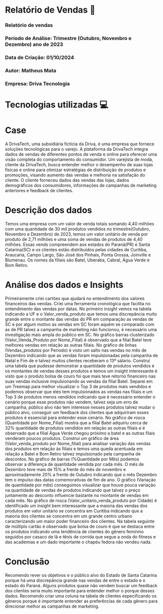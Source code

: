 # Relatório de Vendas 🎯 

### Relatório de vendas
### Período de Análise: Trimestre (Outubro, Novembro e Dezembro) ano de 2023
### Data de Criação: 01/10/2024
### Autor: Matheus Mata
### Empresa: Driva Tecnologia

# Tecnologias utilizadas 💻 

# Case
A DrivaTech, uma subsidiária fictícia da Driva, é uma empresa que fornece soluções tecnológicas para o varejo. A plataforma da DrivaTech integra dados de vendas de diferentes pontos de venda e online para oferecer uma visão completa do comportamento do consumidor.
Um varejista de moda, cliente da DrivaTech, busca entender melhor o desempenho de suas lojas físicas e online para otimizar estratégias de distribuição de produtos e promoções, visando aumento das vendas e melhoria na satisfação do cliente. O cliente forneceu dados das vendas das lojas, dados demográficos dos consumidores, informações de campanhas de marketing anteriores e feedback de clientes.

# Descrição dos dados
Temos uma empresa com um valor de venda totais somando 4,40 milhões com uma quantidade de 30 mil produtos vendidos no trimestre(Outubro, Novembro e Dezembro) de 2023, temos um valor unitário de venda por produto de 2,71 milhões e uma soma de vendas de produtos de 4,40 milhões. Essas vends compreendem aos estados do Paraná(PR) e Santa Catarina(SC) e os clientes estão distribuídos pelas cidades de Curitiba, Araucaria, Campo Largo, São José dos Pinhais, Ponta Grossa, Joinville e Blumenau. Os nomes da filiais são Batel, Uberaba, Cabral, Água Verde e Bom Retiro.

# Análise dos dados e Insights
Primeiramente criei cartões que ajudará no entendimento dos valores financeiros das vendas. Criei uma ferramenta cronológica que facilita no entendimento das vendas por datas. No primeiro insight vemos na tabela indicando a UF e o Valor_venda_produto que temos uma discrepância muito grande entre o montante das vendas do PR em comparação as vendas de SC e por algum motivo as vendas em SC foram aquém se comparado com as de PR talvez a campanha de marketing não funcionou, é necessário uma investigação mais ampla do público em SC.
No gráfico barras clusterizado (Valor_Venda_Produto por Nome_Filial) é observado que a filial Batel teve melhores vendas em relação as outras filiais. No gráfico de linhas (Vendas_produtos por Período) é visto um salto nas vendas no mês de Dezembro indicando que as vendas foram impulsionadas pela campanha de Natal e Fim de e talvez muitos clientes receberam o 13º sálario.
Construí uma tabela que pudesse demonstrar a quantidade de produtos vendidos e os montantes de vendas desses produtos e temos um insight interessante é visto que o produto bolsa de couro foi que mais teve retorno financeiro nas suas vendas inclusive impulsionando as vendas da filial Batel. Separei em um Treemap para melhor visualizar o Top 3 de produtos mais vendidos e podemos observar que eles tem impulsionados as vendas  nas filiais e um Top 3 de produtos menos vendidos indicando que é necessário entender o cenário porque esse produtos não vendem, talvez seja um erro de campanha, público alvo não tem interesse nesses produtos talvez mudar o público alvo, conseguir um feedback dos clientes que adquiriram esses produtos é essencial para entender esse cenário.
No gráfico de rosca (Quantidade por Nome_Filial) mostra que a filial Batel adquiriu cerca de 32% quantidade de produtos vendidos em relação as outras filiais e é observado que a filial Água Verde chegou próximo a batel e as outras filais venderam poucos produtos.
Construí um gráfico de área (Valor_venda_produto por Nome_filial) para analisar variação das vendas dos produtos em relação às filiais e temos uma queda acentuada em relação a Batel e Bom Retiro talvez impulsionado pela campanha de descontos.
No gráfico de barras (%Quantidade por Mês) podemos observar a diferença de quantidade vendida por cada mês. O mês de Dezembro teve mais de 15%  a frente do mês de novembro e aproximadamente 20% a frente de Outubro indicando que o mês Dezembro tem o impulso das datas comemorativas de fim de ano.
O gráfico (Variação de quantidade por mês) conseguimos visualizar que houve pouca variação na quantidade de vendas de produtos indicando que talvez o preço juntamente ao desconto influencie bastante no montante de vendas em cada mês.
No gráfico de rosca (Valor_unitario_venda_produto por Cidade) é identificado um insight bem interessante que a maioria das vendas dos produtos em valor unitário se concentra em Curitiba indicando que a maioria dos clientes se concentra em um grande centro urbano caracterizando um maior poder financeiro dos clientes.
Na tabela seguinte de múltiplo cartão é observado que bolsa de couro é que se destaca entre os produtos indicando uma tendência de clientes do gênero feminino seguidos por casaco de lã e tênis de corrida que segue a onda do fitness e das academias e um dado importante o chapéu fedora não vendeu nada. 

# Conclusão
Recomendo rever os objetivos e o público alvo do Estado de Santa Catarina porque há uma discrepância grande nas vendas de entre o estado e o estado do Paraná. Alguns produtos quase não vendem buscar um feedback dos clientes seria muito importante para entender melhor o porque desses dados. Recomendo criar uma coluna na tabela de clientes especificando os gêneros porque é importante entender as preferências de cada gênero para direcionar melhor as campanhas de marketing.
